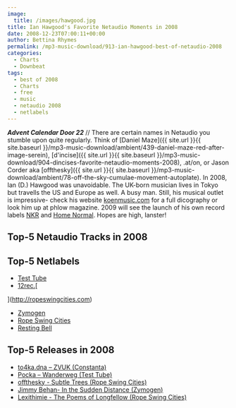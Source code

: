 ```yaml
---
image:
  title: /images/hawgood.jpg
title: Ian Hawgood's Favorite Netaudio Moments in 2008
date: 2008-12-23T07:00:11+00:00
author: Bettina Rhymes
permalink: /mp3-music-download/913-ian-hawgood-best-of-netaudio-2008
categories:
  - Charts
  - Downbeat
tags:
  - best of 2008
  - Charts
  - free
  - music
  - netaudio 2008
  - netlabels
---
```

***Advent Calendar Door 22*** // There are certain names in Netaudio you stumble upon quite regularly. Think of [Daniel Maze]({{ site.url }}{{ site.baseurl }}/mp3-music-download/ambient/439-daniel-maze-red-after-image-serein), [d'incise]({{ site.url }}{{ site.baseurl }}/mp3-music-download/904-dincises-favorite-netaudio-moments-2008), .at/on, or Jason Corder aka [offthesky]({{ site.url }}{{ site.baseurl }}/mp3-music-download/ambient/78-off-the-sky-cumulae-movement-autoplate). In 2008, Ian (D.) Hawgood was unavoidable. The UK-born musician lives in Tokyo but travells the US and Europe as well. A busy man. Still, his musical outlet is impressive- check his website [koenmusic.com](http://www.koenmusic.com/) for a full dicography or look him up at phlow magazine. 2009 will see the launch of his own record labels [NKR](http://nomadickids.com/home.html) and [Home Normal](http://homenormal.com). Hopes are high, Ianster!<!--more-->

## Top-5 Netaudio Tracks in 2008

## Top-5 Netlabels

[](http://testtube.monocromatica.com)

  * [Test Tube](http://testtube.monocromatica.com)
  * [12rec.](http://12rec.net)[
  
](http://ropeswingcities.com) 
  * [Zymogen](http://ropeswingcities.com)
  * [Rope Swing Cities](http://ropeswingcities.com)
  * [Resting Bell](http://restingbell.net)

## Top-5 Releases in 2008

<!--[if gte mso 9]>  Normal 0 21   false false false        MicrosoftInternetExplorer4  <![endif]-->

<!--[if gte mso 9]>   <![endif]-->

<!--[if gte mso 10]>-->

<!--[endif]-->

  * <span lang="EN-GB"><a href="http://constanta-label.ru/product_6.htm">to4ka.dna – ZVUK (Constanta)</a></span>
  * <span lang="SV"><a href="http://testtube.monocromatica.com/releases/tube116.htm">Pocka – Wanderweg (Test Tube)</a></span>
  * <span lang="EN-GB"><a href="http://ropeswingcities.com/?p=126">offthesky - Subtle Trees (Rope Swing Cities)</a></span>
  * <span lang="EN-GB"><a href="http://www.zymogen.net/releases/zym020/">Jimmy Behan- In the Sudden Distance (Zymogen)</a></span>
  * <span lang="EN-GB"><a href="http://ropeswingcities.com/?p=127">Lexithimie - The Poems of Longfellow (Rope Swing Cities)</a></span>